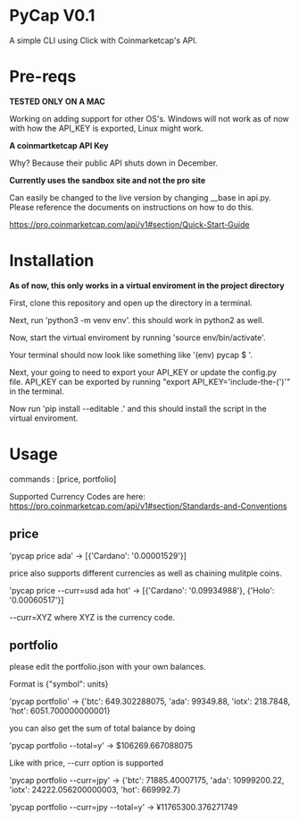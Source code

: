 # PyCap V0.1

A simple CLI using Click with Coinmarketcap's API.

# Pre-reqs

**TESTED ONLY ON A MAC**

Working on adding support for other OS's. Windows will not work as of now with how the API_KEY is exported, Linux might work.

**A coinmartketcap API Key**

Why? Because their public API shuts down in December.

**Currently uses the sandbox site and not the pro site**

Can easily be changed to the live version by changing \_\_base in api.py. Please reference the documents on instructions on how to do this.

https://pro.coinmarketcap.com/api/v1#section/Quick-Start-Guide

# Installation

**As of now, this only works in a virtual enviroment in the project directory**

First, clone this repository and open up the directory in a terminal.

Next, run 'python3 -m venv env'. this should work in python2 as well.

Now, start the virtual enviroment by running 'source env/bin/activate'.

Your terminal should now look like something like '(env) pycap $ '.

Next, your going to need to export your API_KEY or update the config.py file.
API_KEY can be exported by running "export API_KEY='include-the-(')'" in the terminal.

Now run 'pip install --editable .' and this should install the script in the virtual enviroment.

# Usage

commands : [price, portfolio]

Supported Currency Codes are here: https://pro.coinmarketcap.com/api/v1#section/Standards-and-Conventions

## price

'pycap price ada' -> [{'Cardano': '0.00001529'}]

price also supports different currencies as well as chaining mulitple coins.

'pycap price --curr=usd ada hot' -> [{'Cardano': '0.09934988'}, {'Holo': '0.00060517'}]

--curr=XYZ where XYZ is the currency code.

## portfolio

please edit the portfolio.json with your own balances.

Format is {"symbol": units}

'pycap portfolio' -> {'btc': 649.302288075, 'ada': 99349.88, 'iotx': 218.7848, 'hot': 6051.700000000001}

you can also get the sum of total balance by doing

'pycap portfolio --total=y' -> $106269.667088075

Like with price, --curr option is supported

'pycap portfolio --curr=jpy' -> {'btc': 71885.40007175, 'ada': 10999200.22, 'iotx': 24222.056200000003, 'hot': 669992.7}

'pycap portfolio --curr=jpy --total=y' -> ¥11765300.376271749
